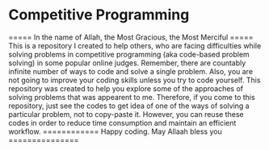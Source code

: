 # Competitive Programming
===== In the name of Allah, the Most Gracious, the Most Merciful =====
This is a repository I created to help others, who are facing difficulties while solving problems in competitive programming (aka code-based problem solving) in some popular online judges. Remember, there are countably infinite number of ways to code and solve a single problem. Also, you are not going to improve your coding skills unless you try to code yourself. This repository was created to help you explore some of the approaches of solving problems that was appearent to me. Therefore, if you come to this repository, just see the codes to get idea of one of the ways of solving a particular problem, not to copy-paste it. However, you can reuse these codes in order to reduce time consumption and maintain an efficient workflow. 
============ Happy coding. May Allaah bless you ===============
